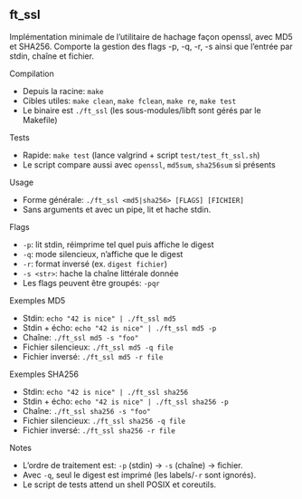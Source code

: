 ## ft_ssl

Implémentation minimale de l’utilitaire de hachage façon openssl, avec MD5 et SHA256. Comporte la gestion des flags -p, -q, -r, -s ainsi que l’entrée par stdin, chaîne et fichier.

Compilation

- Depuis la racine: `make`
- Cibles utiles: `make clean`, `make fclean`, `make re`, `make test`
- Le binaire est `./ft_ssl` (les sous-modules/libft sont gérés par le Makefile)

Tests

- Rapide: `make test` (lance valgrind + script `test/test_ft_ssl.sh`)
- Le script compare aussi avec `openssl`, `md5sum`, `sha256sum` si présents

Usage

- Forme générale: `./ft_ssl <md5|sha256> [FLAGS] [FICHIER]`
- Sans arguments et avec un pipe, lit et hache stdin.

Flags

- `-p`: lit stdin, réimprime tel quel puis affiche le digest
- `-q`: mode silencieux, n’affiche que le digest
- `-r`: format inversé (ex. `digest fichier`)
- `-s <str>`: hache la chaîne littérale donnée
- Les flags peuvent être groupés: `-pqr`

Exemples MD5

- Stdin: `echo "42 is nice" | ./ft_ssl md5`
- Stdin + écho: `echo "42 is nice" | ./ft_ssl md5 -p`
- Chaîne: `./ft_ssl md5 -s "foo"`
- Fichier silencieux: `./ft_ssl md5 -q file`
- Fichier inversé: `./ft_ssl md5 -r file`

Exemples SHA256

- Stdin: `echo "42 is nice" | ./ft_ssl sha256`
- Stdin + écho: `echo "42 is nice" | ./ft_ssl sha256 -p`
- Chaîne: `./ft_ssl sha256 -s "foo"`
- Fichier silencieux: `./ft_ssl sha256 -q file`
- Fichier inversé: `./ft_ssl sha256 -r file`

Notes

- L’ordre de traitement est: `-p` (stdin) → `-s` (chaîne) → fichier.
- Avec `-q`, seul le digest est imprimé (les labels/`-r` sont ignorés).
- Le script de tests attend un shell POSIX et coreutils.
